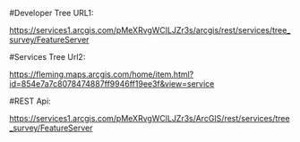 #Developer Tree URL1: 

https://services1.arcgis.com/pMeXRvgWClLJZr3s/arcgis/rest/services/tree_survey/FeatureServer

#Services Tree Url2: 

https://fleming.maps.arcgis.com/home/item.html?id=854e7a7c8078474887ff9946ff19ee3f&view=service

#REST Api: 

https://services1.arcgis.com/pMeXRvgWClLJZr3s/ArcGIS/rest/services/tree_survey/FeatureServer
